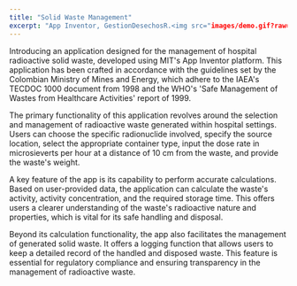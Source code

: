 ```yaml
---
title: "Solid Waste Management"
excerpt: "App Inventor, GestionDesechosR.<img src="images/demo.gif?raw=true"/>"
---
```

Introducing an application designed for the management of hospital radioactive solid waste, developed using MIT's App Inventor platform. This application has been crafted in accordance with the guidelines set by the Colombian Ministry of Mines and Energy, which adhere to the IAEA's TECDOC 1000 document from 1998 and the WHO's 'Safe Management of Wastes from Healthcare Activities' report of 1999.

The primary functionality of this application revolves around the selection and management of radioactive waste generated within hospital settings. Users can choose the specific radionuclide involved, specify the source location, select the appropriate container type, input the dose rate in microsieverts per hour at a distance of 10 cm from the waste, and provide the waste's weight.

A key feature of the app is its capability to perform accurate calculations. Based on user-provided data, the application can calculate the waste's activity, activity concentration, and the required storage time. This offers users a clearer understanding of the waste's radioactive nature and properties, which is vital for its safe handling and disposal.

Beyond its calculation functionality, the app also facilitates the management of generated solid waste. It offers a logging function that allows users to keep a detailed record of the handled and disposed waste. This feature is essential for regulatory compliance and ensuring transparency in the management of radioactive waste.



